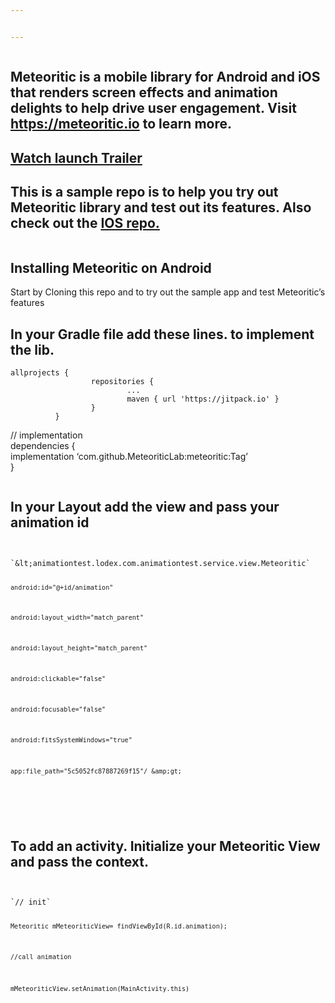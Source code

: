 ```yaml
---


---
```


<p><img src="https://d2mxuefqeaa7sj.cloudfront.net/s_4F771F769096EE6EDB712E8AF4AF4302AE6A389FE925C26583BAD1B21CA44E72_1552205499003_Covers.png" alt=""></p>
<h2 id="meteoritic-is-a-mobile-library-for-android-and-ios-that-renders-screen-effects-and-animation-delights-to-help-drive-user-engagement.-visit-httpsmeteoritic.io-to-learn-more.">Meteoritic is a mobile library for Android and iOS that renders screen effects and animation delights to help drive user engagement. Visit <a href="https://meteoritic.io">https://meteoritic.io</a> to learn more.</h2>
<h2 id="watch-launch-trailer"><a href="https://www.youtube.com/watch?v=vJ44sbieN9o&amp;feature=youtu.be">Watch launch Trailer</a></h2>
<h2 id="this-is-a-sample-repo-is-to-help-you-try-out-meteoritic-library-and-test-out-its-features.-also-check-out-the-ios-repo.">This is a sample repo is to help you try out Meteoritic library and test out its features. Also check out the <a href="https://github.com/MeteoriticLab/MeteoriticSample-ios">IOS repo.</a></h2>
<p><img src="https://d2mxuefqeaa7sj.cloudfront.net/s_BA7530E4BD98B6BA75BDBC3F98D63BE732EC542E67CA0C167FE79685411A5908_1547883458665_Box-Of-Gifts.gif" alt=""><img src="https://d2mxuefqeaa7sj.cloudfront.net/s_BA7530E4BD98B6BA75BDBC3F98D63BE732EC542E67CA0C167FE79685411A5908_1547883533002_Dangling-Astronaut-.gif" alt=""><img src="https://d2mxuefqeaa7sj.cloudfront.net/s_BA7530E4BD98B6BA75BDBC3F98D63BE732EC542E67CA0C167FE79685411A5908_1547883922082_jumping-Sports.gif" alt=""></p>
<h2 id="installing-meteoritic-on-android">Installing Meteoritic on Android</h2>
<p>Start by Cloning this repo and to try out the sample app and test Meteoritic’s features</p>
<h2 id="in-your-gradle-file-add-these-lines.-to-implement-the-lib.">In your Gradle file add these lines. to implement the lib.</h2>
<pre><code>allprojects {
                  repositories {
                          ...
                          maven { url 'https://jitpack.io' }
                  }
          }
</code></pre><p>// implementation<br>
dependencies {<br>
implementation ‘com.github.MeteoriticLab:meteoritic:Tag’<br>
}<br>
</p>
<p><img src="https://d2mxuefqeaa7sj.cloudfront.net/s_4F771F769096EE6EDB712E8AF4AF4302AE6A389FE925C26583BAD1B21CA44E72_1549882533743_Gradle.jpg" alt=""></p>
<h2 id="in-your-layout-add-the-view-and-pass-your-animation-id">In your Layout add the view and pass your animation id</h2>
<pre><code>
</code><pre><code>`&amp;lt;animationtest.lodex.com.animationtest.service.view.Meteoritic`

`android:id="@+id/animation"`

`android:layout_width="match_parent"`

`android:layout_height="match_parent"`

`android:clickable="false"`

`android:focusable="false"`

`android:fitsSystemWindows="true"`

`app:file_path="5c5052fc87887269f15"/ &amp;gt;`
</code></pre>
</pre><p></p>
<p><img src="https://d2mxuefqeaa7sj.cloudfront.net/s_4F771F769096EE6EDB712E8AF4AF4302AE6A389FE925C26583BAD1B21CA44E72_1549882567843_Layout.jpg" alt=""></p>
<p><img src="https://d2mxuefqeaa7sj.cloudfront.net/s_4F771F769096EE6EDB712E8AF4AF4302AE6A389FE925C26583BAD1B21CA44E72_1549882737019_FD5519B8-DEC0-42E5-8176-AAE7857C2750.png.jpg" alt=""></p>
<h2 id="to-add-an-activity.-initialize-your-meteoritic-view-and-pass-the-context.">To add an activity. Initialize your Meteoritic View and pass the context.</h2>
<pre><code>
</code><pre><code>`// init`

`Meteoritic mMeteoriticView= findViewById(R.id.animation);`

`//call animation`

`mMeteoriticView.setAnimation(MainActivity.this)`
</code></pre>
</pre><p></p>
<p><img src="https://d2mxuefqeaa7sj.cloudfront.net/s_4F771F769096EE6EDB712E8AF4AF4302AE6A389FE925C26583BAD1B21CA44E72_1549882572451_view.jpg" alt=""></p>
<p><img src="https://d2mxuefqeaa7sj.cloudfront.net/s_4F771F769096EE6EDB712E8AF4AF4302AE6A389FE925C26583BAD1B21CA44E72_1549882737019_FD5519B8-DEC0-42E5-8176-AAE7857C2750.png.jpg" alt=""></p>

